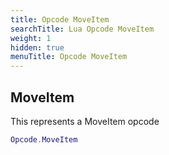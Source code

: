 ```yaml
---
title: Opcode MoveItem
searchTitle: Lua Opcode MoveItem
weight: 1
hidden: true
menuTitle: Opcode MoveItem
---
```

## MoveItem

This represents a MoveItem opcode
```lua
Opcode.MoveItem
```